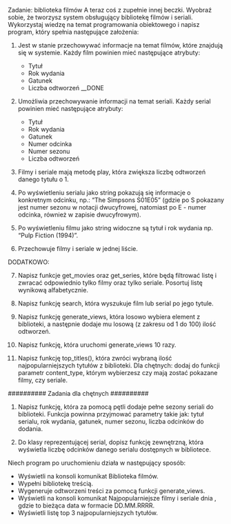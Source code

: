Zadanie: biblioteka filmów
A teraz coś z zupełnie innej beczki. Wyobraź sobie, że tworzysz system obsługujący
bibliotekę filmów i seriali. Wykorzystaj wiedzę na temat programowania obiektowego
i napisz program, który spełnia następujące założenia:

1. Jest w stanie przechowywać informacje na temat filmów, które znajdują się w systemie.
   Każdy film powinien mieć następujące atrybuty:
   - Tytuł
   - Rok wydania
   - Gatunek
   - Liczba odtworzeń  __DONE

2. Umożliwia przechowywanie informacji na temat seriali.
   Każdy serial powinien mieć następujące atrybuty:
   - Tytuł
   - Rok wydania
   - Gatunek
   - Numer odcinka
   - Numer sezonu
   - Liczba odtworzeń

3. Filmy i seriale mają metodę play, która zwiększa liczbę odtworzeń danego tytułu o 1.

4. Po wyświetleniu serialu jako string pokazują się informacje o konkretnym odcinku,
   np.: “The Simpsons S01E05” (gdzie po S pokazany jest numer sezonu w notacji dwucyfrowej,
   natomiast po E - numer odcinka, również w zapisie dwucyfrowym).

5. Po wyświetleniu filmu jako string widoczne są tytuł i rok wydania np. “Pulp Fiction (1994)”.

6. Przechowuje filmy i seriale w jednej liście.

DODATKOWO:

7. Napisz funkcje get_movies oraz get_series, które będą filtrować listę i zwracać
   odpowiednio tylko filmy oraz tylko seriale. Posortuj listę wynikową alfabetycznie.

8. Napisz funkcję search, która wyszukuje film lub serial po jego tytule.

9. Napisz funkcję generate_views, która losowo wybiera element z biblioteki,
   a następnie dodaje mu losową (z zakresu od 1 do 100) ilość odtworzeń.

10. Napisz funkcję, która uruchomi generate_views 10 razy.

11. Napisz funkcję top_titles(), która zwróci wybraną ilość najpopularniejszych
    tytułów z biblioteki. Dla chętnych: dodaj do funkcji parametr content_type,
    którym wybierzesz czy mają zostać pokazane filmy, czy seriale.


########## Zadania dla chętnych ##########
1. Napisz funkcję, która za pomocą pętli dodaje pełne sezony seriali do biblioteki.
   Funkcja powinna przyjmować parametry takie jak: tytuł serialu, rok wydania, gatunek,
   numer sezonu, liczba odcinków do dodania.

2. Do klasy reprezentującej serial, dopisz funkcję zewnętrzną,
   która wyświetla liczbę odcinków danego serialu dostępnych w bibliotece.

Niech program po uruchomieniu działa w następujący sposób:
 - Wyświetli na konsoli komunikat Biblioteka filmów.
 - Wypełni bibliotekę treścią.
 - Wygeneruje odtworzeni treści za pomocą funkcji generate_views.
 - Wyświetli na konsoli komunikat Najpopularniejsze filmy i seriale dnia <data>,
   gdzie <data> to bieżąca data w formacie DD.MM.RRRR.
 - Wyświetli listę top 3 najpopularniejszych tytułów.
